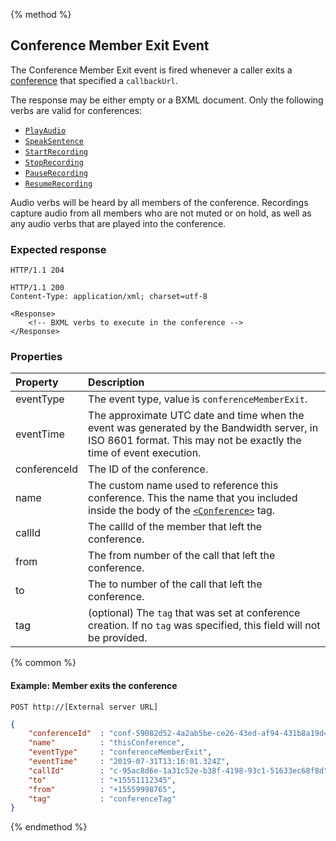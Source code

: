 {% method %}
## Conference Member Exit Event
The Conference Member Exit event is fired whenever a caller exits a [conference](../verbs/conference.md) that specified a `callbackUrl`.  

The response may be either empty or a BXML document. Only the following verbs are valid for conferences:
* [`PlayAudio`](../verbs/playAudio.md)
* [`SpeakSentence`](../verbs/speakSentence.md)
* [`StartRecording`](../verbs/startRecording.md)
* [`StopRecording`](../verbs/stopRecording.md)
* [`PauseRecording`](../verbs/pauseRecording.md)
* [`ResumeRecording`](../verbs/resumeRecording.md)

Audio verbs will be heard by all members of the conference. Recordings capture audio from all members
who are not muted or on hold, as well as any audio verbs that are played into the conference.

### Expected response

```http
HTTP/1.1 204
```

```http
HTTP/1.1 200
Content-Type: application/xml; charset=utf-8

<Response>
    <!-- BXML verbs to execute in the conference -->
</Response>
```

### Properties

| Property         | Description |
|:-----------------|:------------|
| eventType        | The event type, value is `conferenceMemberExit`. |
| eventTime        | The approximate UTC date and time when the event was generated by the Bandwidth server, in ISO 8601 format. This may not be exactly the time of event execution. |
| conferenceId     | The ID of the conference. |
| name             | The custom name used to reference this conference. This the name that you included inside the body of the [`<Conference>`](../verbs/conference.md) tag. |
| callId           | The callId of the member that left the conference. |
| from             | The from number of the call that left the conference. |
| to               | The to number of the call that left the conference. |
| tag              | (optional) The `tag` that was set at conference creation. If no `tag` was specified, this field will not be provided. |

{% common %}

#### Example: Member exits the conference

```
POST http://[External server URL]
```

```json
{
    "conferenceId"  : "conf-59082d52-4a2ab5be-ce26-43ed-af94-431b8a19d4e3",
    "name"          : "thisConference",
    "eventType"     : "conferenceMemberExit",
    "eventTime"     : "2019-07-31T13:16:01.324Z",                                                                                                                                                                                                                                                    
    "callId"        : "c-95ac8d6e-1a31c52e-b38f-4198-93c1-51633ec68f8d",
    "to"            : "+15551112345",
    "from"          : "+15559998765",
    "tag"           : "conferenceTag"
}
```

{% endmethod %}
